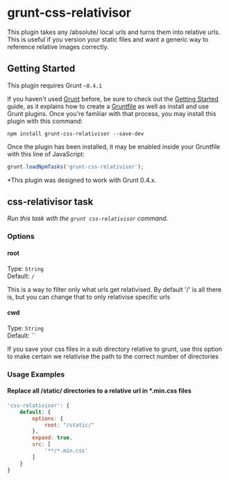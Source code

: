 # grunt-css-relativisor

This plugin takes any /absolute/ local urls and turns them into relative urls. This is useful if you version your static files and want a generic way to reference relative images correctly.

## Getting Started
This plugin requires Grunt `~0.4.1`

If you haven't used [Grunt](http://gruntjs.com/) before, be sure to check out the [Getting Started](http://gruntjs.com/getting-started) guide, as it explains how to create a [Gruntfile](http://gruntjs.com/sample-gruntfile) as well as install and use Grunt plugins. Once you're familiar with that process, you may install this plugin with this command:

```shell
npm install grunt-css-relativisor --save-dev
```

Once the plugin has been installed, it may be enabled inside your Gruntfile with this line of JavaScript:

```js
grunt.loadNpmTasks('grunt-css-relativisor');
```

*This plugin was designed to work with Grunt 0.4.x.

## css-relativisor task
_Run this task with the `grunt css-relativisor` command._

### Options

#### root

Type: `String`  
Default: `/`

This is a way to filter only what urls get relativised. By default '/' is all there is, but you can change that to only relativise specific urls

#### cwd

Type: `String`  
Default: ``

If you save your css files in a sub directory relative to grunt, use this option to make certain we relativise the path to the correct number of directories

### Usage Examples

#### Replace all /static/ directories to a relative url in *.min.css files
```js
'css-relativisor': {
    default: {
        options: {
            root: "/static/"
        },
        expand: true,
        src: [
            '**/*.min.css'
        ]
    }
}
```
